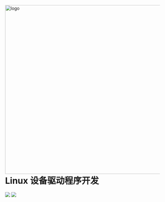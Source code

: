 <img src="assets/cover-2nd.png" alt="logo" height="550" align="right" />

# Linux 设备驱动程序开发
[![](https://img.shields.io/badge/language-English-blue.svg?style=flat-square)](./README.md) [![](https://img.shields.io/badge/language-简体中文-red.svg?style=flat-square)](./README-zh-cn.md)
